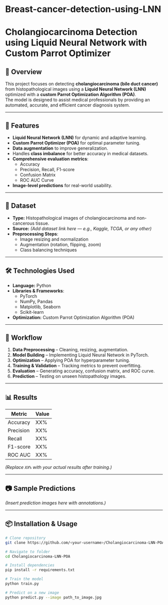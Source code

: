 # Breast-cancer-detection-using-LNN
# Cholangiocarcinoma Detection using Liquid Neural Network with Custom Parrot Optimizer

## 📌 Overview
This project focuses on detecting **cholangiocarcinoma (bile duct cancer)** from histopathological images using a **Liquid Neural Network (LNN)** optimized with a **custom Parrot Optimization Algorithm (POA)**.  
The model is designed to assist medical professionals by providing an automated, accurate, and efficient cancer diagnosis system.

---

## 🚀 Features
- **Liquid Neural Network (LNN)** for dynamic and adaptive learning.
- **Custom Parrot Optimizer (POA)** for optimal parameter tuning.
- **Data augmentation** to improve generalization.
- Handles **class imbalance** for better accuracy in medical datasets.
- **Comprehensive evaluation metrics**:
  - Accuracy
  - Precision, Recall, F1-score
  - Confusion Matrix
  - ROC AUC Curve
- **Image-level predictions** for real-world usability.

---

## 📂 Dataset
- **Type:** Histopathological images of cholangiocarcinoma and non-cancerous tissue.
- **Source:** *(Add dataset link here — e.g., Kaggle, TCGA, or any other)*  
- **Preprocessing Steps**:
  - Image resizing and normalization
  - Augmentation (rotation, flipping, zoom)
  - Class balancing techniques

---

## 🛠️ Technologies Used
- **Language:** Python  
- **Libraries & Frameworks**:
  - PyTorch
  - NumPy, Pandas
  - Matplotlib, Seaborn
  - Scikit-learn
- **Optimization:** Custom Parrot Optimization Algorithm (POA)

---

## 🔄 Workflow
1. **Data Preprocessing** – Cleaning, resizing, augmentation.  
2. **Model Building** – Implementing Liquid Neural Network in PyTorch.  
3. **Optimization** – Applying POA for hyperparameter tuning.  
4. **Training & Validation** – Tracking metrics to prevent overfitting.  
5. **Evaluation** – Generating accuracy, confusion matrix, and ROC curve.  
6. **Prediction** – Testing on unseen histopathology images.

---

## 📊 Results
| Metric        | Value |
|--------------|-------|
| Accuracy     | XX%   |
| Precision    | XX%   |
| Recall       | XX%   |
| F1-score     | XX%   |
| ROC AUC      | XX%   |

*(Replace `XX%` with your actual results after training.)*

---

## 📷 Sample Predictions
*(Insert prediction images here with annotations.)*

---

## 📦 Installation & Usage
```bash
# Clone repository
git clone https://github.com/<your-username>/Cholangiocarcinoma-LNN-POA.git

# Navigate to folder
cd Cholangiocarcinoma-LNN-POA

# Install dependencies
pip install -r requirements.txt

# Train the model
python train.py

# Predict on a new image
python predict.py --image path_to_image.jpg
